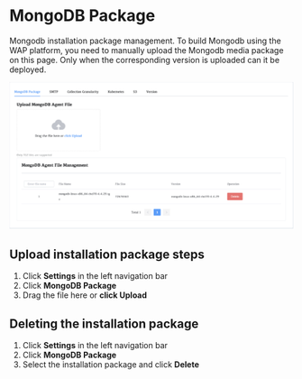 # MongoDB Package

Mongodb installation package management. To build Mongodb using the WAP platform, you need to manually upload the Mongodb media package on this page. Only when the corresponding version is uploaded can it be deployed.



![MongoDBPackage](../images/13-Setting/MongoDBPackage.png)

## Upload installation package steps

1. Click **Settings** in the left navigation bar
2. Click **MongoDB Package**
3. Drag the file here or **click Upload**



## Deleting the installation package

1. Click **Settings** in the left navigation bar
2. Click **MongoDB Package**
3. Select the installation package and click **Delete**

